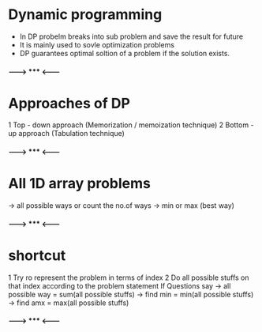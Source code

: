 # Dynamic programming
* In DP probelm breaks into sub problem and save the result for future
* It is mainly used to sovle optimization problems
* DP guarantees optimal soltion of a problem if the solution exists.
#### ---> *** <---

# Approaches of DP
1 Top - down approach (Memorization / memoization technique)
2 Bottom -up approach (Tabulation technique)
#### ---> *** <---


# All 1D array problems
-> all possible ways or count the no.of ways
-> min or max (best way)
#### ---> *** <---

# shortcut
1 Try ro represent the problem in terms of index
2 Do all possible stuffs on that index according to the problem statement
If Questions say
-> all possible way = sum(all possible stuffs)
-> find min = min(all possible stuffs)
-> find amx = max(all possible stuffs)
#### ---> *** <---

 
